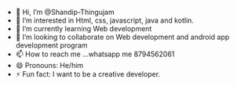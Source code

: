 - 👋 Hi, I’m @Shandip-Thingujam
- 👀 I’m interested in Html, css, javascript, java and kotlin.
- 🌱 I’m currently learning Web development
- 💞️ I’m looking to collaborate on Web development and android app development program
- 📫 How to reach me ...whatsapp me 8794562061 
- 😄 Pronouns: He/him
- ⚡ Fun fact: I want to be a creative developer.

<!---
Shandip-Thingujam/Shandip-Thingujam is a ✨ special ✨ repository because its `README.md` (this file) appears on your GitHub profile.
You can click the Preview link to take a look at your changes.
--->
